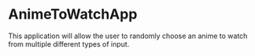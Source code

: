 AnimeToWatchApp
===============

This application will allow the user to randomly choose an anime to watch from multiple different types of input.
